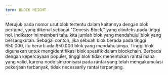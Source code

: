 ```yaml
---
term: BLOCK HEIGHT
---
```


Merujuk pada nomor urut blok tertentu dalam kaitannya dengan blok pertama, yang dikenal sebagai "Genesis Block," yang diindeks pada tinggi nol. Indikator ini memberi tahu kita jumlah blok yang mendahului blok yang bersangkutan. Sebagai contoh, jika sebuah blok berada pada tinggi 650.000, itu berarti ada 650.000 blok yang mendahuluinya. Tinggi blok digunakan untuk mengidentifikasi blok spesifik dalam blockchain. Berbeda dengan kepercayaan populer, tinggi blok tidak menentukan rantai mana yang valid, karena node sinkronisasi pada rantai yang telah mengakumulasi pekerjaan terbanyak, tidak necessarily rantai terpanjang.